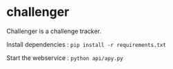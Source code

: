 # challenger

Challenger is a challenge tracker.

Install dependencies : 
    ```pip install -r requirements.txt```

Start the webservice : 
    ```python api/apy.py```
